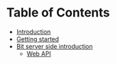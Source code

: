 # Table of Contents

* [Introduction](README.md)
* [Getting started](docs/getting-started.md)
* [Bit server side introduction](/docs/bit-server-side/introduction.md)
  * [Web API](/docs/bit-server-side/web-api.md)